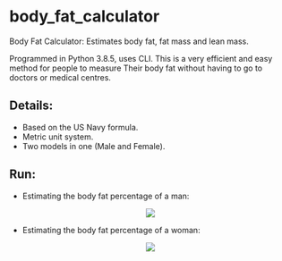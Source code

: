 # body_fat_calculator
Body Fat Calculator: Estimates body fat, fat mass and lean mass.

Programmed in Python 3.8.5, uses CLI. 
This is a very efficient and easy method for people to measure
Their body fat without having to go to doctors or medical centres.
## Details:
- Based on the US Navy formula.
- Metric unit system.
- Two models in one (Male and Female).

## Run:
- Estimating the body fat percentage of a man:
<p align="center"> <img src="https://github.com/irving-rs/body_fat_calculator/blob/master/Program_Execution_1.png"> </p>

- Estimating the body fat percentage of a woman:
<p align="center"> <img src="https://github.com/irving-rs/body_fat_calculator/blob/master/Program_Execution_2.png"> </p>
